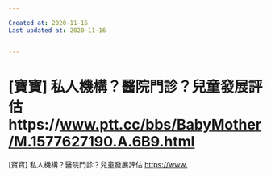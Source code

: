 ```yaml
---

Created at: 2020-11-16
Last updated at: 2020-11-16


---
```


# [寶寶] 私人機構？醫院門診？兒童發展評估https://www.ptt.cc/bbs/BabyMother/M.1577627190.A.6B9.html


\[寶寶\] 私人機構？醫院門診？兒童發展評估
<https://>[www.](http://www.ptt.cc/bbs/BabyMother/M.1577627190.A.6B9.html)

